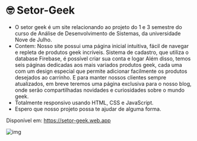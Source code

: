 # 🤓 Setor-Geek

<ul>
    <li>O setor geek é um site relacionando ao projeto do 1 e 3 semestre do curso de Análise de Desenvolvimento de Sistemas, da universidade Nove de Julho.</li>
    <li>Contem: Nosso site possui uma página inicial intuitiva, fácil de navegar e repleta de produtos geek incríveis. Sistema de cadastro, que utiliza o database Firebase, é possível criar sua conta e logar
    Além disso, temos seis páginas dedicadas aos mais variados produtos geek, cada uma com um design especial que permite adicionar facilmente os produtos desejados ao carrinho. E para manter nossos clientes sempre atualizados, em breve teremos uma página exclusiva para o nosso blog, onde serão compartilhadas novidades e curiosidades sobre o mundo geek.</li>
    <li>Totalmente responsivo usando HTML, CSS e JavaScript.</li>
    <li>Espero que nosso projeto possa te ajudar de alguma forma.</li>
</ul>

Disponível em: https://setor-geek.web.app

![img](https://user-images.githubusercontent.com/99775480/170895201-07615d77-0cd0-43d0-b3af-35588b77dcd6.jpg)
